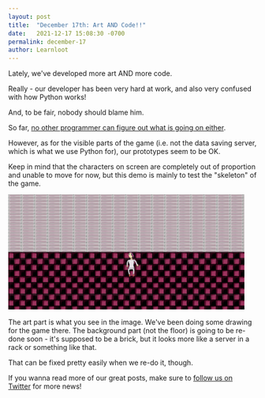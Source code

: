 ```yaml
---
layout: post
title:  "December 17th: Art AND Code!!"
date:   2021-12-17 15:08:30 -0700
permalink: december-17
author: Learnloot
---
```

Lately, we've developed more art AND more code.

Really - our developer has been very hard at work, and also very confused with how Python works!

And, to be fair, nobody should blame him. 

So far, <a href="https://stackoverflow.com/questions/70398997/how-can-i-uninstall-a-corrupted-pip-instance-on-windows">no other programmer can figure out what is going on either</a>.

However, as for the visible parts of the game (i.e. not the data saving server, which is what we use Python for), our prototypes seem to be OK.

Keep in mind that the characters on screen are completely out of proportion and unable to move for now, but this demo is mainly to test the "skeleton" of the game.

<img src="/assets/Blog Uploads/Charis Tiles.png" alt="Black and purple tile drawing as floor, bricks drawing as background, human drawing in middle on floor" width="95%" height="30%">

The art part is what you see in the image. We've been doing some drawing for the game there. The background part (not the floor) is going to be re-done soon - it's supposed to be a brick, but it looks more like a server in a rack or something like that. 

That can be fixed pretty easily when we re-do it, though.

If you wanna read more of our great posts, make sure to <a href="https://twitter.com/LearnlootEdu">follow us on Twitter</a> for more news!
